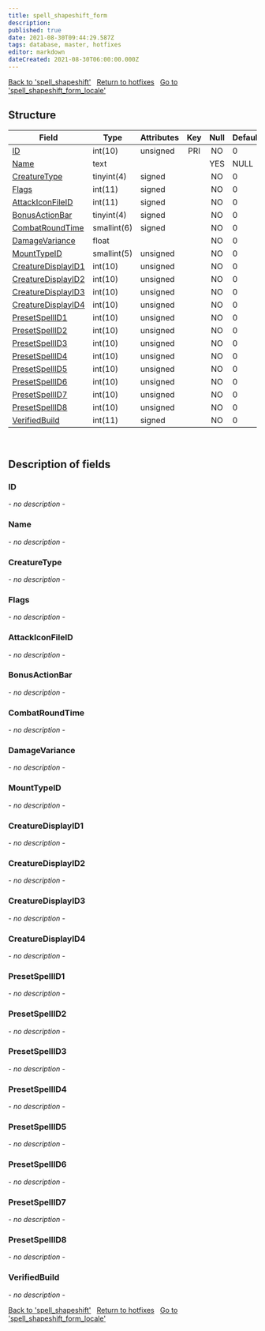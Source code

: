 ```yaml
---
title: spell_shapeshift_form
description: 
published: true
date: 2021-08-30T09:44:29.587Z
tags: database, master, hotfixes
editor: markdown
dateCreated: 2021-08-30T06:00:00.000Z
---
```


<a href="https://dev.trinitycore.info/en/database/master/hotfixes/spell_shapeshift" class="mt-5 v-btn v-btn--depressed v-btn--flat v-btn--outlined theme--light v-size--default darkblue--text text--lighten-3"><span class="v-btn__content"><i aria-hidden="true" class="v-icon notranslate v-icon--left mdi mdi-arrow-left theme--light"></i><span>Back to 'spell_shapeshift'</span></span></a>&nbsp;&nbsp;&nbsp;<a href="https://dev.trinitycore.info/en/database/master/hotfixes/home" class="mt-5 v-btn v-btn--depressed v-btn--flat v-btn--outlined theme--light v-size--default darkblue--text text--lighten-3"><span class="v-btn__content"><i aria-hidden="true" class="v-icon notranslate v-icon--left mdi mdi-home-outline theme--light"></i><span>Return to hotfixes</span></span></a>&nbsp;&nbsp;&nbsp;<a href="https://dev.trinitycore.info/en/database/master/hotfixes/spell_shapeshift_form_locale" class="mt-5 v-btn v-btn--depressed v-btn--flat v-btn--outlined theme--light v-size--default darkblue--text text--lighten-3"><span class="v-btn__content"><span>Go to 'spell_shapeshift_form_locale'</span><i aria-hidden="true" class="v-icon notranslate v-icon--right mdi mdi-arrow-right theme--light"></i></span></a>

## Structure

| Field | Type | Attributes | Key | Null | Default | Extra | Comment |
| --- | --- | --- | :---: | :---: | --- | --- | --- |
| [ID](#ID) | int(10) | unsigned | PRI | NO | 0 |  |  |
| [Name](#Name) | text |  |  | YES | NULL |  |  |
| [CreatureType](#CreatureType) | tinyint(4) | signed |  | NO | 0 |  |  |
| [Flags](#Flags) | int(11) | signed |  | NO | 0 |  |  |
| [AttackIconFileID](#AttackIconFileID) | int(11) | signed |  | NO | 0 |  |  |
| [BonusActionBar](#BonusActionBar) | tinyint(4) | signed |  | NO | 0 |  |  |
| [CombatRoundTime](#CombatRoundTime) | smallint(6) | signed |  | NO | 0 |  |  |
| [DamageVariance](#DamageVariance) | float |  |  | NO | 0 |  |  |
| [MountTypeID](#MountTypeID) | smallint(5) | unsigned |  | NO | 0 |  |  |
| [CreatureDisplayID1](#CreatureDisplayID1) | int(10) | unsigned |  | NO | 0 |  |  |
| [CreatureDisplayID2](#CreatureDisplayID2) | int(10) | unsigned |  | NO | 0 |  |  |
| [CreatureDisplayID3](#CreatureDisplayID3) | int(10) | unsigned |  | NO | 0 |  |  |
| [CreatureDisplayID4](#CreatureDisplayID4) | int(10) | unsigned |  | NO | 0 |  |  |
| [PresetSpellID1](#PresetSpellID1) | int(10) | unsigned |  | NO | 0 |  |  |
| [PresetSpellID2](#PresetSpellID2) | int(10) | unsigned |  | NO | 0 |  |  |
| [PresetSpellID3](#PresetSpellID3) | int(10) | unsigned |  | NO | 0 |  |  |
| [PresetSpellID4](#PresetSpellID4) | int(10) | unsigned |  | NO | 0 |  |  |
| [PresetSpellID5](#PresetSpellID5) | int(10) | unsigned |  | NO | 0 |  |  |
| [PresetSpellID6](#PresetSpellID6) | int(10) | unsigned |  | NO | 0 |  |  |
| [PresetSpellID7](#PresetSpellID7) | int(10) | unsigned |  | NO | 0 |  |  |
| [PresetSpellID8](#PresetSpellID8) | int(10) | unsigned |  | NO | 0 |  |  |
| [VerifiedBuild](#VerifiedBuild) | int(11) | signed |  | NO | 0 |  |  |
&nbsp;
## Description of fields

### ID
*- no description -*
&nbsp;

### Name
*- no description -*
&nbsp;

### CreatureType
*- no description -*
&nbsp;

### Flags
*- no description -*
&nbsp;

### AttackIconFileID
*- no description -*
&nbsp;

### BonusActionBar
*- no description -*
&nbsp;

### CombatRoundTime
*- no description -*
&nbsp;

### DamageVariance
*- no description -*
&nbsp;

### MountTypeID
*- no description -*
&nbsp;

### CreatureDisplayID1
*- no description -*
&nbsp;

### CreatureDisplayID2
*- no description -*
&nbsp;

### CreatureDisplayID3
*- no description -*
&nbsp;

### CreatureDisplayID4
*- no description -*
&nbsp;

### PresetSpellID1
*- no description -*
&nbsp;

### PresetSpellID2
*- no description -*
&nbsp;

### PresetSpellID3
*- no description -*
&nbsp;

### PresetSpellID4
*- no description -*
&nbsp;

### PresetSpellID5
*- no description -*
&nbsp;

### PresetSpellID6
*- no description -*
&nbsp;

### PresetSpellID7
*- no description -*
&nbsp;

### PresetSpellID8
*- no description -*
&nbsp;

### VerifiedBuild
*- no description -*
&nbsp;

<a href="https://dev.trinitycore.info/en/database/master/hotfixes/spell_shapeshift" class="mt-5 v-btn v-btn--depressed v-btn--flat v-btn--outlined theme--light v-size--default darkblue--text text--lighten-3"><span class="v-btn__content"><i aria-hidden="true" class="v-icon notranslate v-icon--left mdi mdi-arrow-left theme--light"></i><span>Back to 'spell_shapeshift'</span></span></a>&nbsp;&nbsp;&nbsp;<a href="https://dev.trinitycore.info/en/database/master/hotfixes/home" class="mt-5 v-btn v-btn--depressed v-btn--flat v-btn--outlined theme--light v-size--default darkblue--text text--lighten-3"><span class="v-btn__content"><i aria-hidden="true" class="v-icon notranslate v-icon--left mdi mdi-home-outline theme--light"></i><span>Return to hotfixes</span></span></a>&nbsp;&nbsp;&nbsp;<a href="https://dev.trinitycore.info/en/database/master/hotfixes/spell_shapeshift_form_locale" class="mt-5 v-btn v-btn--depressed v-btn--flat v-btn--outlined theme--light v-size--default darkblue--text text--lighten-3"><span class="v-btn__content"><span>Go to 'spell_shapeshift_form_locale'</span><i aria-hidden="true" class="v-icon notranslate v-icon--right mdi mdi-arrow-right theme--light"></i></span></a>

